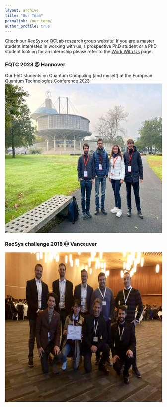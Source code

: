 ```yaml
---
layout: archive
title: "Our Team"
permalink: /our_team/
author_profile: true
---
```



Check our <a href="http://recsys.deib.polimi.it" target="_blank">RecSys</a> or <a href="https://www.quantum.polimi.it/" target="_blank">QCLab</a> research group website!
If you are a master student interested in working with us, a prospective PhD student or a PhD student looking for an internship please refer to the <a href="http://recsys.deib.polimi.it/student-faq-work-with-us/" target="_blank">Work With Us</a> page.


### EQTC 2023 @ Hannover
Our PhD students on Quantum Computing (and myself) at the European Quantum Technologies Conference 2023
<img src="https://raw.githubusercontent.com/MaurizioFD/MaurizioFD.github.io/master/images/EQTC_2024.jpg" width="640" height="480" alt="Our team at the at the European Quantum Technologies Conference 2023">


### RecSys challenge 2018 @ Vancouver

<img src="https://raw.githubusercontent.com/MaurizioFD/MaurizioFD.github.io/master/images/RecSys-2018-Vancouver-Premiazione.jpg" width="640" height="480" alt="Our team at the RecSys challenge 2018">
